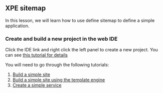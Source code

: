 ## XPE sitemap

In this lesson, we will learn how to use define sitemap to define a simple application.

### Create and build a new project in the web IDE

Click the IDE link and right click the left panel to create a new project. You can see [this tutorial for details](../tutorials/tutorial_1.md)

You will need to go through the following tutorials:

1. [Build a simple site](../tutorials/tutorial_2.md)
1. [Build a simple site using the template engine](../tutorials/tutorial_3.md)
1. [Create a simple service](../tutorials/tutorial_4.md)


